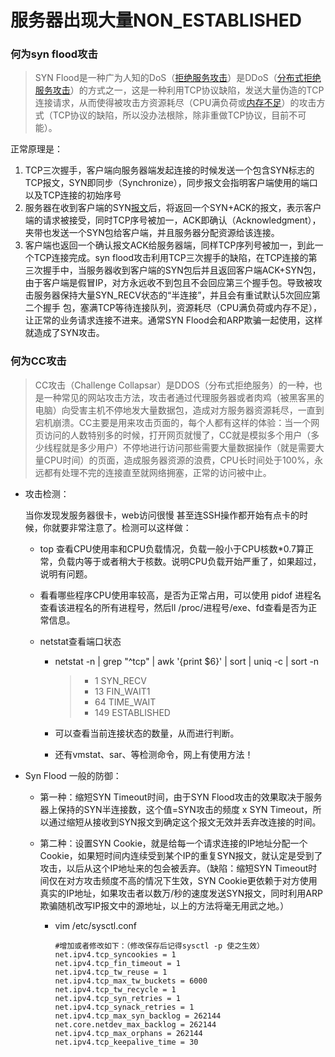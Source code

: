 # 服务器出现大量NON_ESTABLISHED

 ### 何为syn flood攻击

>  SYN Flood是一种广为人知的DoS（[拒绝服务攻击](https://link.zhihu.com/?target=http%3A//baike.baidu.com/view/21950.htm)）是DDoS（[分布式拒绝服务攻击](https://link.zhihu.com/?target=http%3A//baike.baidu.com/view/210076.htm)）的方式之一，这是一种利用TCP协议缺陷，发送大量伪造的TCP连接请求，从而使得被攻击方资源耗尽（CPU满负荷或[内存不足](https://link.zhihu.com/?target=http%3A//baike.baidu.com/view/2480679.htm)）的攻击方式（TCP协议的缺陷，所以没办法根除，除非重做TCP协议，目前不可能）。

正常原理是：

1. TCP三次握手，客户端向服务器端发起连接的时候发送一个包含SYN标志的TCP报文，SYN即同步（Synchronize），同步报文会指明客户端使用的端口以及TCP连接的初始序号
2. 服务器在收到客户端的SYN[报文](https://link.zhihu.com/?target=http%3A//baike.baidu.com/view/175122.htm)后，将返回一个SYN+ACK的报文，表示客户端的请求被接受，同时TCP序号被加一，ACK即确认（Acknowledgment），夹带也发送一个SYN包给客户端，并且服务器分配资源给该连接。
3. 客户端也返回一个确认报文ACK给服务器端，同样TCP序列号被加一，到此一个TCP连接完成。syn flood攻击利用TCP三次握手的缺陷，在TCP连接的第三次握手中，当服务器收到客户端的SYN包后并且返回客户端ACK+SYN包，由于客户端是假冒IP，对方永远收不到包且不会回应第三个握手包。导致被攻击服务器保持大量SYN_RECV状态的“半连接”，并且会有重试默认5次回应第二个握手       包，塞满TCP等待连接队列，资源耗尽（CPU满负荷或内存不足），让正常的业务请求连接不进来。通常SYN Flood会和ARP欺骗一起使用，这样就造成了SYN攻击。

### 何为CC攻击

>  CC攻击（Challenge Collapsar）是DDOS（分布式拒绝服务）的一种，也是一种常见的网站攻击方法，攻击者通过代理服务器或者肉鸡（被黑客黑的电脑）向受害主机不停地发大量数据包，造成对方服务器资源耗尽，一直到宕机崩溃。CC主要是用来攻击页面的，每个人都有这样的体验：当一个网页访问的人数特别多的时候，打开网页就慢了，CC就是模拟多个用户（多少线程就是多少用户）不停地进行访问那些需要大量数据操作（就是需要大量CPU时间）的页面，造成服务器资源的浪费，CPU长时间处于100%，永远都有处理不完的连接直至就网络拥塞，正常的访问被中止。

- 攻击检测：

  当你发现发服务器很卡，web访问很慢 甚至连SSH操作都开始有点卡的时候，你就要非常注意了。检测可以这样做：

  - top 查看CPU使用率和CPU负载情况，负载一般小于CPU核数*0.7算正常，负载内等于或者稍大于核数。说明CPU负载开始严重了，如果超过，说明有问题。

  - 看看哪些程序CPU使用率较高，是否为正常占用，可以使用 pidof 进程名 查看该进程名的所有进程号，然后ll /proc/进程号/exe、fd查看是否为正常信息。

  - netstat查看端口状态

    - netstat -n | grep "^tcp" | awk '{print $6}' | sort  | uniq -c | sort -n

      > - 1 SYN_RECV
      > - 13 FIN_WAIT1
      > - 64 TIME_WAIT
      > - 149 ESTABLISHED

    - 可以查看当前连接状态的数量，从而进行判断。

    - 还有vmstat、sar、等检测命令，网上有使用方法！

- Syn Flood 一般的防御：

  - 第一种：缩短SYN Timeout时间，由于SYN Flood攻击的效果取决于服务器上保持的SYN半连接数，这个值=SYN攻击的频度 x SYN Timeout，所以通过缩短从接收到SYN报文到确定这个报文无效并丢弃改连接的时间。

  - 第二种：设置SYN Cookie，就是给每一个请求连接的IP地址分配一个Cookie，如果短时间内连续受到某个IP的重复SYN报文，就认定是受到了攻击，以后从这个IP地址来的包会被丢弃。（缺陷：缩短SYN Timeout时间仅在对方攻击频度不高的情况下生效，SYN Cookie更依赖于对方使用真实的IP地址，如果攻击者以数万/秒的速度发送SYN报文，同时利用ARP欺骗随机改写IP报文中的源地址，以上的方法将毫无用武之地。）

    - vim /etc/sysctl.conf

      ```shell
      #增加或者修改如下：（修改保存后记得sysctl -p 使之生效）
      net.ipv4.tcp_syncookies = 1
      net.ipv4.tcp_fin_timeout = 1
      net.ipv4.tcp_tw_reuse = 1
      net.ipv4.tcp_max_tw_buckets = 6000
      net.ipv4.tcp_tw_recycle = 1
      net.ipv4.tcp_syn_retries = 1
      net.ipv4.tcp_synack_retries = 1
      net.ipv4.tcp_max_syn_backlog = 262144
      net.core.netdev_max_backlog = 262144
      net.ipv4.tcp_max_orphans = 262144
      net.ipv4.tcp_keepalive_time = 30
      ```